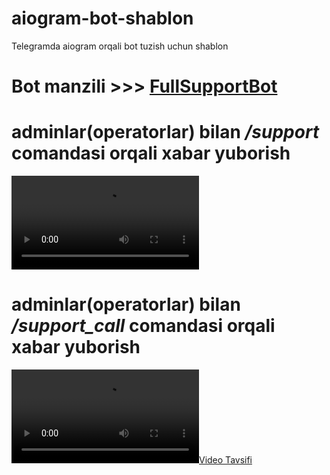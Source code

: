 # aiogram-bot-shablon
Telegramda  aiogram orqali  bot tuzish uchun shablon

# Bot manzili  >>> [FullSupportBot](https://t.me/fullsupport_bot)

# adminlar(operatorlar) bilan */support* comandasi orqali xabar yuborish

![Video Tavsifi](mp4/1.mp4)


# adminlar(operatorlar) bilan */support_call* comandasi orqali xabar yuborish

[![Video Tavsifi](mp4/2.mp4)](mp4/2.mp4)
